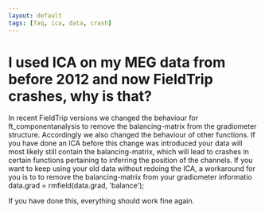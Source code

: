 ```yaml
---
layout: default
tags: [faq, ica, data, crash]
---
```


# I used ICA on my MEG data from before 2012 and now FieldTrip crashes, why is that?

In recent FieldTrip versions we changed the behaviour for ft_componentanalysis to remove the balancing-matrix from the gradiometer structure. Accordingly we also changed the behaviour of other functions. If you have done an ICA before this change was introduced your data will most likely still contain the balancing-matrix, which will lead to crashes in certain functions pertaining to inferring the position of the channels. If you want to keep using your old data without redoing the ICA, a workaround for you is to to remove the balancing-matrix from your gradiometer informatio
    data.grad = rmfield(data.grad, 'balance');
    
If you have done this, everything should work fine again.
